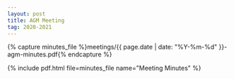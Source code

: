 ```yaml
---
layout: post
title: AGM Meeting
tag: 2020-2021
---
```

{% capture minutes_file %}meetings/{{ page.date | date: "%Y-%m-%d" }}-agm-minutes.pdf{% endcapture %}

{% include pdf.html file=minutes_file name="Meeting Minutes" %}